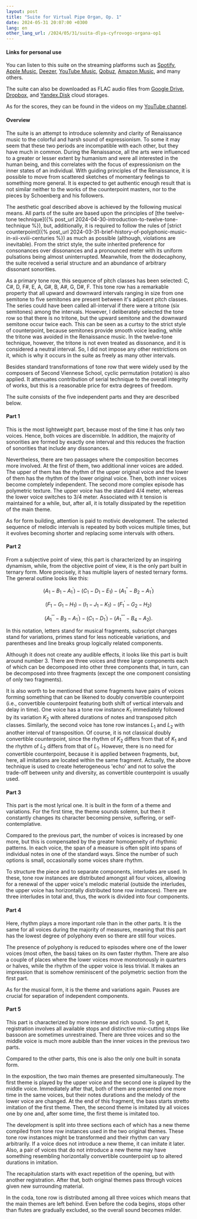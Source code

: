```yaml
---
layout: post
title: "Suite for Virtual Pipe Organ, Op. 1"
date: 2024-05-31 20:07:00 +0300
lang: en
other_lang_url: /2024/05/31/suita-dlya-cyfrovogo-organa-op1
---
```

#### Links for personal use

You can listen to this suite on the streaming platforms such as [Spotify](https://open.spotify.com/album/7l1QFq7LKQXgG8aYjVtRDI), [Apple Music](https://music.apple.com/us/album/suite-for-virtual-pipe-organ-op-1-ep/1754422161), [Deezer](https://www.deezer.com/us/album/607937522), [YouTube Music](https://music.youtube.com/playlist?list=OLAK5uy_nBKOx8lq_22SIB25y3j6lifQ6Gx3hHsvM), [Qobuz](https://www.qobuz.com/us-en/album/suite-for-virtual-pipe-organ-op-1-nikolay-lysenko/oacog19p5nkvb), [Amazon Music](https://music.amazon.com/albums/B0D8Z6MZG3), and many others.

The suite can also be downloaded as FLAC audio files from [Google Drive](https://drive.google.com/drive/folders/10vFiHG-RgNUwecPxGk35SmBFZ0bad5sd?usp=sharing), [Dropbox](https://www.dropbox.com/scl/fo/i45fvthpo7ru8nxjm0w4c/ADvn3vIWrahJevGLeJ31wlM?rlkey=k3wg9r2uch77z3hak5f4zkeeg&st=muzlbdn6&dl=0), and [Yandex.Disk](https://disk.yandex.ru/d/HWN8sfEQM86ZoA) cloud storages.

As for the scores, they can be found in the videos on my [YouTube channel](https://www.youtube.com/playlist?list=PLetNg-rTDcyu2pKRZsZZK4dvkk4bB624B).

#### Overview

The suite is an attempt to introduce solemnity and clarity of Renaissance music to the colorful and harsh sound of expressionism. To some it may seem that these two periods are incompatible with each other, but they have much in common. During the Renaissance, all the arts were influenced to a greater or lesser extent by humanism and were all interested in the human being, and this correlates with the focus of expressionism on the inner states of an individual. With guiding principles of the Renaissance, it is possible to move from scattered sketches of momentary feelings to something more general. It is expected to get authentic enough result that is not similar neither to the works of the counterpoint masters, nor to the pieces by Schoenberg and his followers.

The aesthetic goal described above is achieved by the following musical means. All parts of the suite are based upon the principles of [the twelve-tone technique]({% post_url 2024-04-30-introduction-to-twelve-tone-technique %}), but, additionally, it is required to follow the rules of [strict counterpoint]({% post_url 2024-03-31-brief-history-of-polyphonic-music-in-xii-xviii-centuries %}) as much as possible (although, violations are inevitable). From the strict style, the suite inherited preference for consonances over dissonances and a pronounced meter with its uniform pulsations being almost uninterrupted. Meanwhile, from the dodecaphony, the suite received a serial structure and an abundance of arbitrary dissonant sonorities.

As a primary tone row, this sequence of pitch classes has been selected: C, C#, D, F#, E, A, G#, B, A#, G, D#, F. This tone row has a remarkable property that all upward and downward intervals ranging in size from one semitone to five semitones are present between it's adjacent pitch classes. The series could have been called all-interval if there were a tritone (six semitones) among the intervals. However, I deliberately selected the tone row so that there is no tritone, but the upward semitone and the downward semitone occur twice each. This can be seen as a curtsy to the strict style of counterpoint, because semitones provide smooth voice leading, while the tritone was avoided in the Renaissance music. In the twelve-tone technique, however, the tritone is not even treated as dissonance, and it is considered a neutral interval. So, I did not impose any other restrictions on it, which is why it occurs in the suite as freely as many other intervals.

Besides standard transformations of tone row that were widely used by the composers of Second Viennese School, cyclic permutation (rotation) is also applied. It attenuates contribution of serial technique to the overall integrity of works, but this is a reasonable price for extra degrees of freedom.

The suite consists of the five independent parts and they are described below.

#### Part 1

This is the most lightweight part, because most of the time it has only two voices. Hence, both voices are discernible. In addition, the majority of sonorities are formed by exactly one interval and this reduces the fraction of sonorities that include any dissonances.

Nevertheless, there are two passages where the composition becomes more involved. At the first of them, two additional inner voices are added. The upper of them has the rhythm of the upper original voice and the lower of them has the rhythm of the lower original voice. Then, both inner voices become completely independent. The second more complex episode has polymetric texture. The upper voice has the standard 4/4 meter, whereas the lower voice switches to 3/4 meter. Associated with it tension is maintained for a while, but, after all, it is totally dissipated by the repetition of the main theme.

As for form building, attention is paid to motivic development. The selected sequence of melodic intervals is repeated by both voices multiple times, but it evolves becoming shorter and replacing some intervals with others.

#### Part 2

From a subjective point of view, this part is characterized by an inspiring dynamism, while, from the objective point of view, it is the only part built in ternary form. More precisely, it has multiple layers of nested ternary forms. The general outline looks like this:

$$(A_1 - B_1 - A_1^\prime) - (C_1 - D_1 - E_1) - (A_1^{\prime\prime} - B_2 - A_1^{\prime})$$

$$(F_1 - G_1 - H_1) - (I_1 - J_1 - K_1) - (F_1^\prime - G_2 - H_2)$$

$$(A_1^{\prime\prime\prime} - B_3 - A_1^\prime) - (C_1 - D_1^\prime) - (A_1^{\prime\prime\prime\prime} - B_4 - A_2).$$

In this notation, letters stand for musical fragments, subscript changes stand for variations, primes stand for less noticeable variations, and parentheses and line breaks group logically related components.

Although it does not create any audible effects, it looks like this part is built around number 3. There are three voices and three large components each of which can be decomposed into other three components that, in turn, can be decomposed into three fragments (except the one component consisting of only two fragments).

It is also worth to be mentioned that some fragments have pairs of voices forming something that can be likened to doubly convertible counterpoint (i.e., convertible counterpoint featuring both shift of vertical intervals and delay in time). One voice has a tone row instance $K_1$ immediately followed by its variation $K_2$ with altered durations of notes and transposed pitch classes. Similarly, the second voice has tone row instances $L_1$ and $L_2$ with another interval of transposition. Of course, it is not classical doubly convertible counterpoint, since the rhythm of $K_2$ differs from that of $K_1$ and the rhythm of $L_2$ differs from that of $L_1$. However, there is no need for convertible counterpoint, because it is applied between fragments, but, here, all imitations are located within the same fragment. Actually, the above technique is used to create heterogeneous 'echo' and not to solve the trade-off between unity and diversity, as convertible counterpoint is usually used.

#### Part 3

This part is the most lyrical one. It is built in the form of a theme and variations. For the first time, the theme sounds solemn, but then it constantly changes its character becoming pensive, suffering, or self-contemplative.

Compared to the previous part, the number of voices is increased by one more, but this is compensated by the greater homogeneity of rhythmic patterns. In each voice, the span of a measure is often split into spans of individual notes in one of the standard ways. Since the number of such options is small, occasionally some voices share rhythm.

To structure the piece and to separate components, interludes are used. In these, tone row instances are distributed amongst all four voices, allowing for a renewal of the upper voice's melodic material (outside the interludes, the upper voice has horizontally distributed tone row instances). There are three interludes in total and, thus, the work is divided into four components.

#### Part 4

Here, rhythm plays a more important role than in the other parts. It is the same for all voices during the majority of measures, meaning that this part has the lowest degree of polyphony even so there are still four voices.

The presence of polyphony is reduced to episodes where one of the lower voices (most often, the bass) takes on its own faster rhythm. There are also a couple of places where the lower voices move monotonously in quarters or halves, while the rhythm of the upper voice is less trivial. It makes an impression that is somehow reminiscent of the polymetric section from the first part.

As for the musical form, it is the theme and variations again. Pauses are crucial for separation of independent components.

#### Part 5

This part is characterized by more intense and rich sound. To get it, registration involves all available stops and distinctive mix-cutting stops like bassoon are sometimes unrestrained. There are three voices and so the middle voice is much more aubible than the inner voices in the previous two parts.

Compared to the other parts, this one is also the only one built in sonata form.

In the exposition, the two main themes are presented simultaneously. The first theme is played by the upper voice and the second one is played by the middle voice. Immediately after that, both of them are presented one more time in the same voices, but their notes durations and the melody of the lower voice are changed. At the end of this fragment, the bass starts stretto imitation of the first theme. Then, the second theme is imitated by all voices one by one and, after some time, the first theme is imitated too.

The development is split into three sections each of which has a new theme compiled from tone row instances used in the two original themes. These tone row instances might be transformed and their rhythm can vary arbitrarily. If a voice does not introduce a new theme, it can imitate it later. Also, a pair of voices that do not introduce a new theme may have something resembling horizontally convertible counterpoint up to altered durations in imitation.

The recapitulation starts with exact repetition of the opening, but with another registration. After that, both original themes pass through voices given new surrounding material.

In the coda, tone row is distributed among all three voices which means that the main themes are left behind. Even before the coda begins, stops other than flutes are gradually excluded, so the overall sound becomes milder.
